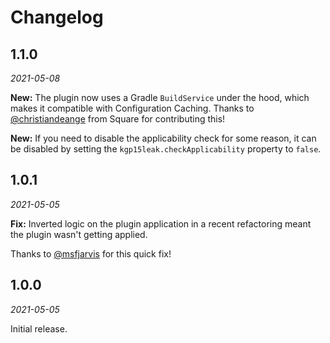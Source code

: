 Changelog
=========

1.1.0
-----

_2021-05-08_

**New:** The plugin now uses a Gradle `BuildService` under the hood, which makes it 
compatible with Configuration Caching. Thanks to 
[@christiandeange](https://github.com/christiandeange) from Square for contributing this!

**New:** If you need to disable the applicability check for some reason, it can be disabled by 
setting the `kgp15leak.checkApplicability` property to `false`.

1.0.1
-----

_2021-05-05_

**Fix:** Inverted logic on the plugin application in a recent refactoring meant the plugin wasn't getting applied.

Thanks to [@msfjarvis](https://github.com/msfjarvis) for this quick fix!

1.0.0
-----

_2021-05-05_

Initial release.
